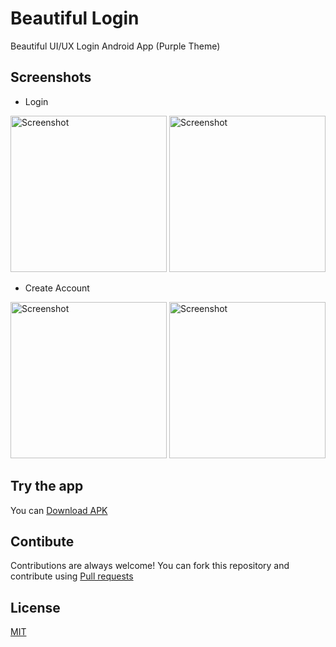 # Beautiful Login
Beautiful UI/UX Login Android App (Purple Theme)

## Screenshots
 - Login
<img src="https://github.com/MerQurex/Beautiful-Login/assets/127438829/9427ba30-f90a-43a9-a1ea-2f74f3d18e94" alt="Screenshot" width="250px">
<img src="https://github.com/MerQurex/Beautiful-Login/assets/127438829/d89f7d8a-4198-4352-8534-ac548a594dcb" alt="Screenshot" width="250px">

 - Create Account
<img src="https://github.com/MerQurex/Beautiful-Login/assets/127438829/e3c27a6d-df5b-47fd-9f37-57ed4110ab9f" alt="Screenshot" width="250px">
<img src="https://github.com/MerQurex/Beautiful-Login/assets/127438829/bb364c9a-3af3-4d9e-a651-c6e409309f64" alt="Screenshot" width="250px">

## Try the app
You can [Download APK](https://mega.nz/file/BfdCwbQC#ZKliUr8HiMh1YFAPE21ed0jsZP4wzCIORdrVusrhY9E) 

## Contibute 
Contributions are always welcome!
You can fork this repository and contribute using [Pull requests](https://github.com/MerQurex/Beautiful-Login/pulls)

## License
[MIT](https://choosealicense.com/licenses/mit/)



